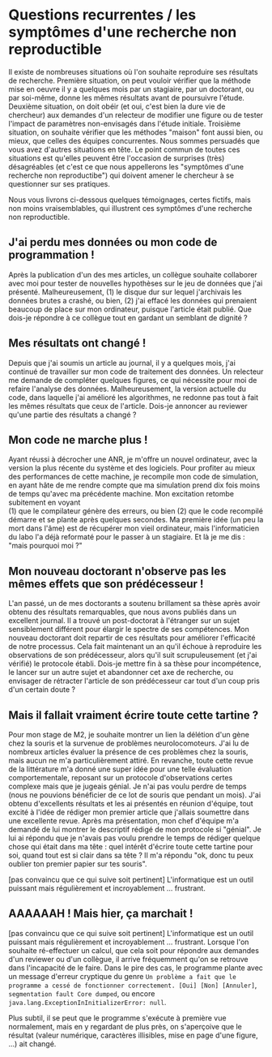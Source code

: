 # Questions recurrentes / les symptômes d'une recherche non reproductible

Il existe de nombreuses situations où l'on souhaite reproduire ses résultats de recherche. Première situation, on peut vouloir vérifier que la méthode mise en oeuvre il y a quelques mois par un stagiaire, par un doctorant, ou par soi-même, donne les mêmes résultats avant de poursuivre l'étude. Deuxième situation, on doit obéir (et oui, c'est bien la dure vie de chercheur) aux demandes d'un relecteur de modifier une figure ou de tester l'impact de paramètres non-envisagés dans l'étude initiale. Troisième situation, on souhaite vérifier que les méthodes "maison" font aussi bien, ou mieux, que celles des équipes concurrentes. Nous sommes persuadés que vous avez d'autres situations en tête. Le point commun de toutes ces situations est qu'elles peuvent être l'occasion de surprises (très) désagréables 
(et c'est ce que nous appellerons les "symptômes d'une recherche non reproductibe") qui doivent amener le chercheur à se questionner sur ses pratiques. 

Nous vous livrons ci-dessous quelques témoignages, certes fictifs, mais non moins vraisemblables, qui illustrent ces symptômes d'une recherche non reproductible.

## J'ai perdu mes données ou mon code de programmation !

Après la publication d'un des mes articles, un collègue souhaite collaborer 
avec moi pour tester de nouvelles hypothèses sur le jeu de données 
que j'ai présenté. Malheureusement, (1) le disque dur sur lequel 
j'archivais les données brutes a crashé, ou bien, (2) j'ai effacé 
les données qui prenaient beaucoup de place sur mon ordinateur, 
puisque l'article était publié. Que dois-je répondre à ce collègue tout en gardant un semblant de dignité ?

## Mes résultats ont changé !

Depuis que j'ai soumis un article au journal, il y a quelques mois,
j'ai continué de travailler sur mon code de traitement des données.
Un relecteur me demande de compléter quelques figures, ce qui
nécessite pour moi de refaire l'analyse des données. 
Malheureusement, la  version actuelle du code, dans laquelle 
j'ai amélioré les algorithmes, ne redonne pas tout à fait 
les mêmes résultats que ceux de l'article. Dois-je annoncer au reviewer qu'une partie des résultats a changé ?
    
## Mon code ne marche plus !

Ayant réussi à décrocher une ANR, je m'offre un nouvel ordinateur,
avec la version la plus récente du système et des logiciels. 
Pour profiter au mieux des performances de cette machine, je 
recompile mon code de simulation, en ayant hâte de me rendre compte que ma simulation prend dix fois moins de temps qu'avec ma précédente machine. Mon excitation retombe subitement en voyant  
(1) que le compilateur génère des erreurs, ou bien 
(2) que le code recompilé démarre et se plante après quelques secondes. 
Ma première idée (un peu la mort dans l'âme) est de récupérer mon vieil ordinateur, mais 
l'informaticien du labo l'a déjà reformaté pour le
passer à un stagiaire. Et là je me dis : "mais pourquoi moi ?"

## Mon nouveau doctorant n'observe pas les mêmes effets que son prédécesseur !

L'an passé, un de mes doctorants a soutenu brillament sa thèse après
avoir obtenu des résultats remarquables, que nous avons publiés dans 
un excellent journal. Il a trouvé un post-doctorat à l'étranger sur un sujet
sensiblement différent pour élargir le spectre de ses compétences.
Mon nouveau doctorant doit repartir de ces résultats pour améliorer 
l'efficacité de notre processus. Cela fait maintenant un an qu'il échoue à reproduire les observations 
de son prédécesseur, alors qu'il suit scrupuleusement (et j'ai vérifié)
le protocole établi. Dois-je mettre fin à sa thèse pour incompétence, le lancer sur un 
autre sujet et abandonner cet axe de recherche, ou envisager de 
rétracter l'article de son prédécesseur car tout d'un coup pris d'un certain doute ?

## Mais il fallait vraiment écrire toute cette tartine ?

Pour mon stage de M2, je souhaite montrer un lien la délétion d'un gène chez la souris et la survenue de problèmes neurolocomoteurs. J'ai lu de nombreux articles évaluer la présence de ces problèmes chez la souris, mais aucun ne m'a particulièrement attiré. En revanche, toute cette revue de la littérature m'a donné une super idée pour une telle évaluation comportementale, reposant sur un protocole d'observations certes complexe mais que je jugeais génial. Je n'ai pas voulu perdre de temps (nous ne pouvions bénéficier de ce lot de souris que pendant un mois). J'ai obtenu d'excellents résultats et les ai présentés en réunion d'équipe, tout excité à l'idée de rédiger mon premier article que j'allais soumettre dans une excellente revue. Après ma présentation, mon chef d'équipe m'a demandé de lui montrer le descriptif rédigé de mon protocole si "génial". Je lui ai répondu que je n'avais pas voulu prendre le temps de rédiger quelque chose qui était dans ma tête : quel intérêt d'écrire toute cette tartine pour soi, quand tout est si clair dans sa tête ? Il m'a répondu "ok, donc tu peux oublier ton premier papier sur tes souris".  

[pas convaincu que ce qui suive soit pertinent] L'informatique est un outil puissant mais régulièrement et incroyablement ... frustrant. 

## AAAAAAH ! Mais hier, ça marchait !

[pas convaincu que ce qui suive soit pertinent] L'informatique est un outil puissant mais régulièrement et incroyablement ... frustrant. Lorsque l'on souhaite ré-effectuer un calcul, que cela soit
pour répondre aux demandes d'un reviewer ou d'un collègue, il arrive
fréquemment qu'on se retrouve dans l'incapacité de le faire. Dans le pire des cas, le programme plante avec un message d'erreur
cryptique du genre `Un problème a fait que le programme a cessé de
fonctionner correctement. [Oui] [Non] [Annuler]`, `segmentation fault
Core dumped`, ou encore `java.lang.ExceptionInInitializerError: null`.

Plus subtil, il se peut que le programme s'exécute à première vue
normalement, mais en y regardant de plus près, on s'aperçoive que
le résultat (valeur numérique, caractères illisibles, mise en page
d'une figure, ...) ait changé.
